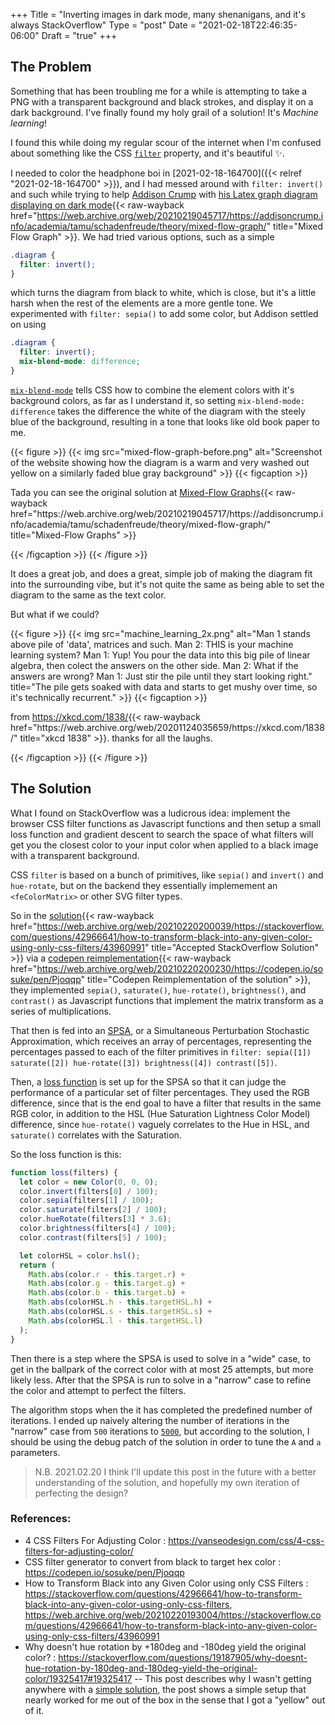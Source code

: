 +++
Title = "Inverting images in dark mode, many shenanigans, and it's always StackOverflow"
Type = "post"
Date = "2021-02-18T22:46:35-06:00"
Draft = "true"
+++

## The Problem

Something that has been troubling me for a while is attempting to take a PNG with a transparent background and black strokes, and display it on a dark background. I've finally found my holy grail of a solution! It's _Machine learning_!

I found this while doing my regular scour of the internet when I'm confused about something like the CSS [`filter`](https://css-tricks.com/almanac/properties/f/filter/) property, and it's beautiful ✨.

I needed to color the headphone boi in [2021-02-18-164700]({{< relref "2021-02-18-164700" >}}), and I had messed around with `filter: invert()` and such while trying to help [Addison Crump](https://addisoncrump.info) with [his Latex graph diagram displaying on dark mode](https://addisoncrump.info/academia/tamu/schadenfreude/theory/mixed-flow-graph/){{< raw-wayback href="https://web.archive.org/web/20210219045717/https://addisoncrump.info/academia/tamu/schadenfreude/theory/mixed-flow-graph/" title="Mixed Flow Graph" >}}. We had tried various options, such as a simple

```css
.diagram {
  filter: invert();
}
```

which turns the diagram from black to white, which is close, but it's a little harsh when the rest of the elements are a more gentle tone. We experimented with `filter: sepia()` to add some color, but Addison settled on using

```css
.diagram {
  filter: invert();
  mix-blend-mode: difference;
}
```

[`mix-blend-mode`](https://css-tricks.com/almanac/properties/m/mix-blend-mode/) tells CSS how to combine the element colors with it's background colors, as far as I understand it, so setting `mix-blend-mode: difference` takes the difference the white of the diagram with the steely blue of the background, resulting in a tone that looks like old book paper to me.

{{< figure >}}
{{< img src="mixed-flow-graph-before.png" alt="Screenshot of the website showing how the diagram is a warm and very washed out yellow on a similarly faded blue gray background" >}}
{{< figcaption >}}

<p>Tada you can see the original solution at <a href="https://addisoncrump.info/academia/tamu/schadenfreude/theory/mixed-flow-graph/">Mixed-Flow Graphs</a>{{< raw-wayback href="https://web.archive.org/web/20210219045717/https://addisoncrump.info/academia/tamu/schadenfreude/theory/mixed-flow-graph/" title="Mixed-Flow Graphs" >}}</p>
{{< /figcaption >}}
{{< /figure >}}

It does a great job, and does a great, simple job of making the diagram fit into the surrounding vibe, but it's not quite the same as being able to set the diagram to the same as the text color.

But what if we could?

{{< figure >}}
{{< img src="machine_learning_2x.png" alt="Man 1 stands above pile of 'data', matrices and such. Man 2: THIS is your machine learning system? Man 1: Yup! You pour the data into this big pile of linear algebra, then colect the answers on the other side. Man 2: What if the answers are wrong? Man 1: Just stir the pile until they start looking right." title="The pile gets soaked with data and starts to get mushy over time, so it's technically recurrent." >}}
{{< figcaption >}}

<p>from <a href="https://xkcd.com/1838/">https://xkcd.com/1838/</a>{{< raw-wayback href="https://web.archive.org/web/20201124035659/https://xkcd.com/1838/" title="xkcd 1838" >}}. thanks for all the laughs.</p>
{{< /figcaption >}}
{{< /figure >}}

## The Solution

What I found on StackOverflow was a ludicrous idea: implement the browser CSS filter functions as Javascript functions and then setup a small loss function and gradient descent to search the space of what filters will get you the closest color to your input color when applied to a black image with a transparent background.

CSS `filter` is based on a bunch of primitives, like `sepia()` and `invert()` and `hue-rotate`, but on the backend they essentially implemement an `<feColorMatrix>` or other SVG filter types.

So in the [solution](https://stackoverflow.com/a/43960991/7644640){{< raw-wayback href="https://web.archive.org/web/20210220200039/https://stackoverflow.com/questions/42966641/how-to-transform-black-into-any-given-color-using-only-css-filters/43960991" title="Accepted StackOverflow Solution" >}} via a [codepen reimplementation](https://codepen.io/sosuke/pen/Pjoqqp){{< raw-wayback href="https://web.archive.org/web/20210220200230/https://codepen.io/sosuke/pen/Pjoqqp" title="Codepen Reimplementation of the solution" >}}, they implemented `sepia()`, `saturate()`, `hue-rotate()`, `brightness()`, and `contrast()` as Javascript functions that implement the matrix transform as a series of multiplications.

That then is fed into an <abbr>[SPSA](https://en.wikipedia.org/wiki/Simultaneous_perturbation_stochastic_approximation), or a Simultaneous Perturbation Stochastic Approximation</abbr>, which receives an array of percentages, representing the percentages passed to each of the filter primitives in `filter: sepia([1]) saturate([2]) hue-rotate([3]) brightness([4]) contrast([5])`.

Then, a [loss function](https://en.wikipedia.org/wiki/Loss_function) is set up for the SPSA so that it can judge the performance of a particular set of filter percentages. They used the RGB difference, since that is the end goal to have a filter that results in the same RGB color, in addition to the HSL (Hue Saturation Lightness Color Model) difference, since `hue-rotate()` vaguely correlates to the Hue in HSL, and `saturate()` correlates with the Saturation.

So the loss function is this:

```js
function loss(filters) {
  let color = new Color(0, 0, 0);
  color.invert(filters[0] / 100);
  color.sepia(filters[1] / 100);
  color.saturate(filters[2] / 100);
  color.hueRotate(filters[3] * 3.6);
  color.brightness(filters[4] / 100);
  color.contrast(filters[5] / 100);

  let colorHSL = color.hsl();
  return (
    Math.abs(color.r - this.target.r) +
    Math.abs(color.g - this.target.g) +
    Math.abs(color.b - this.target.b) +
    Math.abs(colorHSL.h - this.targetHSL.h) +
    Math.abs(colorHSL.s - this.targetHSL.s) +
    Math.abs(colorHSL.l - this.targetHSL.l)
  );
}
```

Then there is a step where the SPSA is used to solve in a "wide" case, to get in the ballpark of the correct color with at most 25 attempts, but more likely less. After that the SPSA is run to solve in a "narrow" case to refine the color and attempt to perfect the filters.

The algorithm stops when the it has completed the predefined number of iterations. I ended up naively altering the number of iterations in the "narrow" case from `500` iterations to [`5000`](https://codepen.io/jasikpark/pen/XWNgoEr), but according to the solution, I should be using the debug patch of the solution in order to tune the `A` and `a` parameters.

> N.B. <time class="inline" datetime="2021-02-20T14:34:34-06:00">2021.02.20</time> I think I'll update this post in the future with a better understanding of the solution, and hopefully my own iteration of perfecting the design?

### References:

- 4 CSS Filters For Adjusting Color : <https://vanseodesign.com/css/4-css-filters-for-adjusting-color/>
- CSS filter generator to convert from black to target hex color : <https://codepen.io/sosuke/pen/Pjoqqp>
- How to Transform Black into any Given Color using only CSS Filters : <https://stackoverflow.com/questions/42966641/how-to-transform-black-into-any-given-color-using-only-css-filters>, <https://web.archive.org/web/20210220193004/https://stackoverflow.com/questions/42966641/how-to-transform-black-into-any-given-color-using-only-css-filters/43960991>
- Why doesn't hue rotation by +180deg and -180deg yield the original color? : <https://stackoverflow.com/questions/19187905/why-doesnt-hue-rotation-by-180deg-and-180deg-yield-the-original-color/19325417#19325417> -- This post describes why I wasn't getting anywhere with a [simple solution](https://stackoverflow.com/q/42966641/7644640), the post shows a simple setup that nearly worked for me out of the box in the sense that I got a "yellow" out of it.
